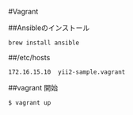 #Vagrant

##Ansibleのインストール

```
brew install ansible
```

##/etc/hosts

```
172.16.15.10  yii2-sample.vagrant
```

##vagrant 開始

```
$ vagrant up
```
